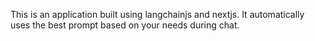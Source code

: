 This is an application built using langchainjs and nextjs. It automatically uses the best prompt based on your needs during chat.